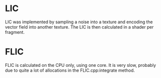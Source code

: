 # LIC

LIC was implemented by sampling a noise into a texture and encoding the vector field into another texture.
The LIC is then calculated in a shader per fragment.

# FLIC

FLIC is calculated on the CPU only, using one core.
It is very slow, probably due to quite a lot of allocations in the FLIC.cpp:integrate method.

